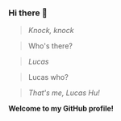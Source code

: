 ### Hi there 👋

> *Knock, knock*

> Who's there?

> *Lucas*

> Lucas who?

> *That's me, Lucas Hu!*

**Welcome to my GitHub profile!**

<!--
**lucashu73/lucashu73** is a ✨ _special_ ✨ repository because its `README.md` (this file) appears on your GitHub profile.

Here are some ideas to get you started:

- 🔭 I’m currently working on ...
- 🌱 I’m currently learning ...
- 👯 I’m looking to collaborate on ...
- 🤔 I’m looking for help with ...
- 💬 Ask me about ...
- 📫 How to reach me: ...
- 😄 Pronouns: ...
- ⚡ Fun fact: ...
-->
